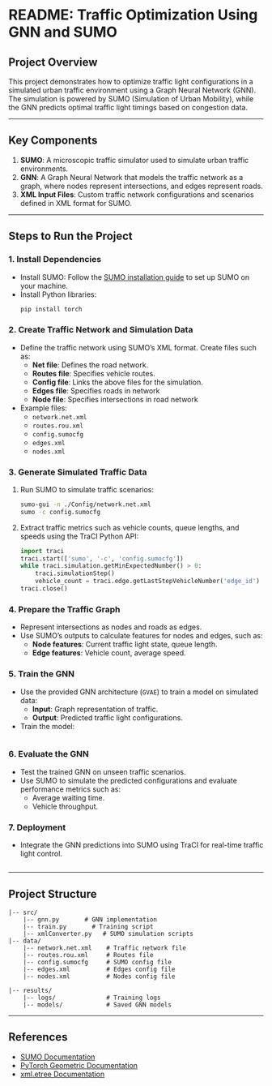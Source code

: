 # README: Traffic Optimization Using GNN and SUMO

## **Project Overview**
This project demonstrates how to optimize traffic light configurations in a simulated urban traffic environment using a Graph Neural Network (GNN). The simulation is powered by SUMO (Simulation of Urban Mobility), while the GNN predicts optimal traffic light timings based on congestion data.

---

## **Key Components**
1. **SUMO**: A microscopic traffic simulator used to simulate urban traffic environments.
2. **GNN**: A Graph Neural Network that models the traffic network as a graph, where nodes represent intersections, and edges represent roads.
3. **XML Input Files**: Custom traffic network configurations and scenarios defined in XML format for SUMO.

---

## **Steps to Run the Project**

### **1. Install Dependencies**
- Install SUMO: Follow the [SUMO installation guide](https://www.eclipse.org/sumo/) to set up SUMO on your machine.
- Install Python libraries:
  ```bash
  pip install torch 
  ```

### **2. Create Traffic Network and Simulation Data**
- Define the traffic network using SUMO’s XML format. Create files such as:
  - **Net file**: Defines the road network.
  - **Routes file**: Specifies vehicle routes.
  - **Config file**: Links the above files for the simulation.
  - **Edges file**: Specifies roads in network
  - **Node file**: Specifies intersections in road network
- Example files:
  - `network.net.xml`
  - `routes.rou.xml`
  - `config.sumocfg`
  - `edges.xml`
  - `nodes.xml`

### **3. Generate Simulated Traffic Data**
1. Run SUMO to simulate traffic scenarios:
   ```bash
   sumo-gui -n ./Config/network.net.xml
   sumo -c config.sumocfg
   ```
2. Extract traffic metrics such as vehicle counts, queue lengths, and speeds using the TraCI Python API:
   ```python
   import traci
   traci.start(['sumo', '-c', 'config.sumocfg'])
   while traci.simulation.getMinExpectedNumber() > 0:
       traci.simulationStep()
       vehicle_count = traci.edge.getLastStepVehicleNumber('edge_id')
   traci.close()
   ```

### **4. Prepare the Traffic Graph**
- Represent intersections as nodes and roads as edges.
- Use SUMO’s outputs to calculate features for nodes and edges, such as:
  - **Node features**: Current traffic light state, queue length.
  - **Edge features**: Vehicle count, average speed.

### **5. Train the GNN**
- Use the provided GNN architecture (`GVAE`) to train a model on simulated data:
  - **Input**: Graph representation of traffic.
  - **Output**: Predicted traffic light configurations.
- Train the model:
  ```python
  
  ```

### **6. Evaluate the GNN**
- Test the trained GNN on unseen traffic scenarios.
- Use SUMO to simulate the predicted configurations and evaluate performance metrics such as:
  - Average waiting time.
  - Vehicle throughput.

### **7. Deployment**
- Integrate the GNN predictions into SUMO using TraCI for real-time traffic light control.
  ```python
  ```

---

## **Project Structure**
```
|-- src/
    |-- gnn.py       # GNN implementation
    |-- train.py       # Training script
    |-- xmlConverter.py   # SUMO simulation scripts
|-- data/
    |-- network.net.xml    # Traffic network file
    |-- routes.rou.xml     # Routes file
    |-- config.sumocfg     # SUMO config file
    |-- edges.xml          # Edges config file
    |-- nodes.xml          # Nodes config file

|-- results/
    |-- logs/              # Training logs
    |-- models/            # Saved GNN models
```


---

## **References**
- [SUMO Documentation](https://sumo.dlr.de/docs/index.html)
- [PyTorch Geometric Documentation](https://pytorch-geometric.readthedocs.io/en/latest/)
- [xml.etree Documentation](https://docs.python.org/3/library/xml.etree.elementtree.html)

